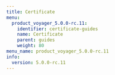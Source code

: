```yaml
---
title: Certificate
menu:
  product_voyager_5.0.0-rc.11:
    identifier: certificate-guides
    name: Certificate
    parent: guides
    weight: 80
menu_name: product_voyager_5.0.0-rc.11
info:
  version: 5.0.0-rc.11
---
```


